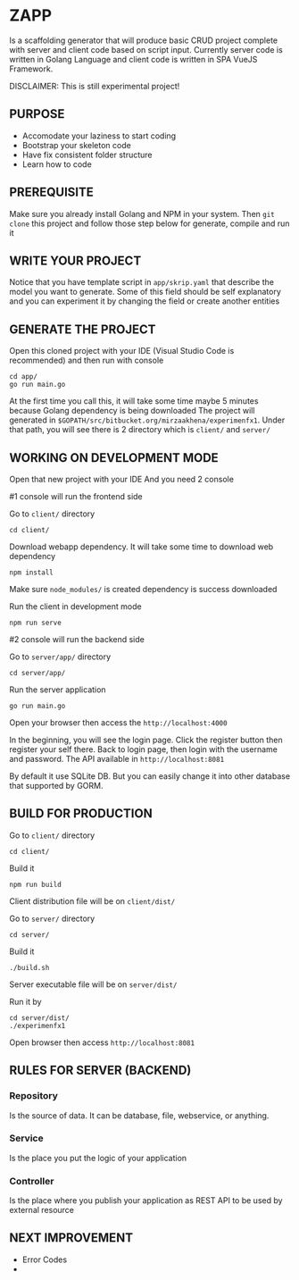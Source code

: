 # ZAPP
Is a scaffolding generator that will produce basic CRUD project complete with server and client code based on script input. Currently server code is written in Golang Language and client code is written in SPA VueJS Framework.

DISCLAIMER: This is still experimental project!


## PURPOSE
* Accomodate your laziness to start coding
* Bootstrap your skeleton code
* Have fix consistent folder structure
* Learn how to code


## PREREQUISITE
Make sure you already install Golang and NPM in your system. Then `git clone` this project and follow those step below for generate, compile and run it


## WRITE YOUR PROJECT
Notice that you have template script in `app/skrip.yaml` that describe the model you want to generate. Some of this field should be self explanatory and you can experiment it by changing the field or create another entities


## GENERATE THE PROJECT
Open this cloned project with your IDE (Visual Studio Code is recommended) and then run with console
```
cd app/
go run main.go
```
At the first time you call this, it will take some time maybe 5 minutes because Golang dependency is being downloaded
The project will generated in `$GOPATH/src/bitbucket.org/mirzaakhena/experimenfx1`. Under that path, you will see there is 2 directory which is `client/` and `server/`


## WORKING ON DEVELOPMENT MODE
Open that new project with your IDE And you need 2 console

#1 console will run the frontend side

Go to `client/` directory
```
cd client/
```

Download webapp dependency. It will take some time to download web dependency
```
npm install
```
Make sure `node_modules/` is created dependency is success downloaded


Run the client in development mode
```
npm run serve
```

#2 console will run the backend side

Go to `server/app/` directory
```
cd server/app/
```

Run the server application
```
go run main.go
```

Open your browser then access the `http://localhost:4000`

In the beginning, you will see the login page. Click the register button then register your self there. Back to login page, then login with the username and password. The API available in `http://localhost:8081`

By default it use SQLite DB. But you can easily change it into other database that supported by GORM.



## BUILD FOR PRODUCTION

Go to `client/` directory
```
cd client/
```

Build it
```
npm run build
```

Client distribution file will be on `client/dist/`

Go to `server/` directory
```
cd server/
```

Build it
```
./build.sh
```

Server executable file will be on `server/dist/`

Run it by
```
cd server/dist/
./experimenfx1
```

Open browser then access `http://localhost:8081`

## RULES FOR SERVER (BACKEND)

### Repository
Is the source of data. It can be database, file, webservice, or anything.

### Service
Is the place you put the logic of your application

### Controller
Is the place where you publish your application as REST API to be used by external resource


## NEXT IMPROVEMENT
* Error Codes
* 
